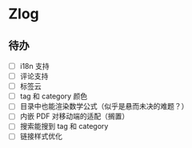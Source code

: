 # Zlog

## 待办

- [ ] i18n 支持
- [ ] 评论支持
- [ ] 标签云
- [ ] tag 和 category 颜色
- [ ] 目录中也能渲染数学公式（似乎是悬而未决的难题？）
- [ ] 内嵌 PDF 对移动端的适配（搁置）
- [ ] 搜索能搜到 tag 和 category
- [ ] 链接样式优化
